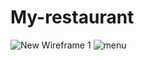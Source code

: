 # My-restaurant
![New Wireframe 1](https://user-images.githubusercontent.com/90922969/149841377-bf84d2be-3084-4fe7-a953-20fd0d36da40.png)
![menu ](https://user-images.githubusercontent.com/90922969/149841499-a3ba83ac-4daf-4011-ab12-192b8b724486.png)
